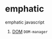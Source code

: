 # emphatic
emphatic javascript

1. [DOM](https://kukaew.github.io/emphatic/dom.html)  ```DOM-manager```
